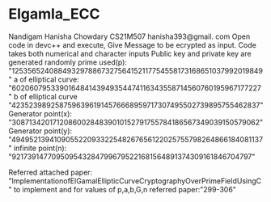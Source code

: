 # Elgamla_ECC
Nandigam Hanisha Chowdary CS21M507 hanisha393@gmail.
com Open code in devc++ and execute, Give Message to be ecrypted as input. Code takes both numerical and character inputs 
Public key and private key are generated randomly
prime used(p): "1253565240884932978867327564152117754558173168651037992019849"
a of elliptical curve: "602060795339016484143949354474116343558714560760195967177227"
b of elliptical curve "42352398925875963961914576668959717307495502739895755462837"
Generator point(x): "308713420171208600284839010152791755784186567349039150579062"
Generator point(y): "494952139410905522093322548267656122025755798264866184081137"
infinite point(n): "9217391477095095432847996795221681564891374309161846704797"

Referred attached paper: "ImplementationofElGamalEllipticCurveCryptographyOverPrimeFieldUsingC" to implement and 
for values of p,a,b,G,n referred paper:"299-306"
